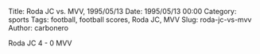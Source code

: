 Title: Roda JC vs. MVV, 1995/05/13
Date: 1995/05/13 00:00
Category: sports
Tags: football, football scores, Roda JC, MVV
Slug: roda-jc-vs-mvv
Author: carbonero


Roda JC 4 - 0 MVV
